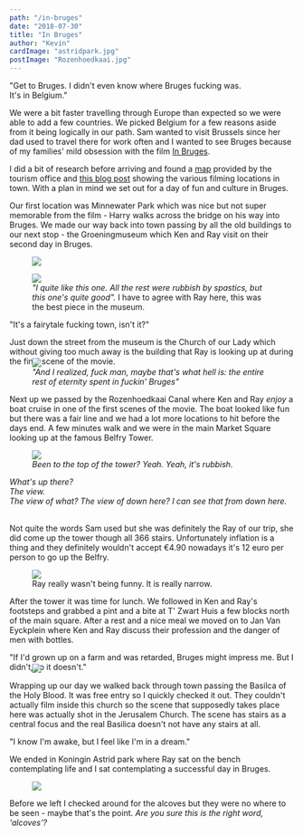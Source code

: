 ```yaml
---
path: "/in-bruges"
date: "2018-07-30"
title: "In Bruges"
author: "Kevin"
cardImage: "astridpark.jpg"
postImage: "Rozenhoedkaai.jpg"
---
```


<quote>
  "Get to Bruges. I didn't even know where Bruges fucking was.</br>It's in Belgium."
</quote>

We were a bit faster travelling through Europe than expected so we were able to add a few countries. We picked Belgium for a few reasons aside from it being logically in our path. Sam wanted to visit Brussels since her dad used to travel there for work often and I wanted to see Bruges because of my families' mild obsession with the film [In Bruges](https://www.imdb.com/title/tt0780536/).

I did a bit of research before arriving and found a [map](http://foto.brugge.be/city_film_office/moviemap_uk.pdf) provided by the tourism office and [this blog post](https://wonderfulwanderings.com/in-bruges-locations/) showing the various filming locations in town. With a plan in mind we set out for a day of fun and culture in Bruges.

Our first location was Minnewater Park which was nice but not super memorable from the film - Harry walks across the bridge on his way into Bruges. We made our way back into town passing by all the old buildings to our next stop - the Groeningmuseum which Ken and Ray visit on their second day in Bruges.

<figure>
  <img src="groeningmuseum.jpg"/>
</figure>

<figure>
  <img src="last_judgment.jpg"/>
  <figcaption>
    <i>"I quite like this one. All the rest were rubbish by spastics, but this one's quite good".</i>
    I have to agree with Ray here, this was the best piece in the museum.
  </figcaption>
</figure>

<div style="margin-bottom: -2em;">
  <two-column>
    <quote>"It's a fairytale fucking town, isn't it?"</quote>
    <p>Just down the street from the museum is the Church of our Lady which without giving too much away is the building that Ray is looking up at during the final scene of the movie.</p>
  </two-column>
</div>

<figure>
  <img src="church_of_our_lady.jpg"/>
  <figcaption>
    <i>"And I realized, fuck man, maybe that's what hell is: the entire rest of eternity spent in fuckin' Bruges"</i>
  </figcaption>
</figure>

Next up we passed by the Rozenhoedkaai Canal where Ken and Ray *enjoy* a boat cruise in one of the first scenes of the movie. The boat looked like fun but there was a fair line and we had a lot more locations to hit before the days end. A few minutes walk and we were in the main Market Square looking up at the famous Belfry Tower.

<figure>
  <img src="belfry2.jpg"/>
  <figcaption>
    <i>Been to the top of the tower? Yeah. Yeah, it's rubbish.</i>

  </figcaption>
</figure>

<i>
What's up there?</br>
The view.</br>
The view of what? The view of down here? I can see that from down here.</br></br>
</i>

Not quite the words Sam used but she was definitely the Ray of our trip, she did come up the tower though all 366 stairs. Unfortunately inflation is a thing and they definitely wouldn't accept €4.90 nowadays it's 12 euro per person to go up the Belfry.

<figure>
  <img src="narrow2.jpg"/>
  <figcaption>
    Ray really wasn't being funny. It is really narrow.
  </figcaption>
</figure>

<div style="margin-bottom: -2em;">
  <two-column>
    <p>
      After the tower it was time for lunch. We followed in Ken and Ray's footsteps and grabbed a pint and a bite at T' Zwart Huis a few blocks north of the main square. After a rest and a nice meal we moved on to Jan Van Eyckplein where Ken and Ray discuss their profession and the danger of men with bottles.
    </p>
    <quote>
      "If I'd grown up on a farm and was retarded, Bruges might impress me. But I didn't, so it doesn't."
    </quote>
  </two-column>
</div>

<figure>
  <img src="jan_van_eyckplein.jpg"/>
</figure>

Wrapping up our day we walked back through town passing the Basilca of the Holy Blood. It was free entry so I quickly checked it out. They couldn't actually film inside this church so the scene that supposedly takes place here was actually shot in the Jerusalem Church. The scene has stairs as a central focus and the real Basilica doesn't not have any stairs at all.

<two-column>
  <quote>"I know I'm awake, but I feel like I'm in a dream."</quote>
  <p>We ended in Koningin Astrid park where Ray sat on the bench contemplating life and I sat contemplating a successful day in Bruges.</p>
</two-column>

<figure>
  <img src="astridpark.jpg"/>
</figure>

Before we left I checked around for the alcoves but they were no where to be seen - maybe that's the point. *Are you sure this is the right word, 'alcoves'?*

